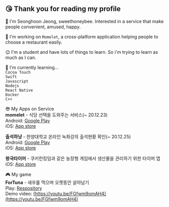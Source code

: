 ## 😘 Thank you for reading my profile

🌱 I'm Seonghoon Jeong, sweethoneybee. Interested in a service that make people convenient, amused, happy.  

🔭 I'm working on `Momelet`, a cross-platform application helping people to choose a restaurant easily.  

😉 I'm a student and have lots of things to learn. So i'm trying to learn as much as I can.  

🥳 I'm currently learning...  
`Cocoa Touch`  
`Swift`  
`Javascript`  
`Nodejs`   
`React Native`  
`Docker`  
`C++`    
  
😎 My Apps on Service  
**momelet** - 식당 선택을 도와주는 서비스(~ 20.12.23)    
Android: [Google Play](https://play.google.com/store/apps/details?id=com.recoder.momelet)  
iOS: [App store](https://apps.apple.com/kr/app/momelet/id1534528860)  

**출석하냥** - 한양대학교 온라인 녹화강의 출석현황 확인(~ 20.12.25)      
Android: [Google Play](https://play.google.com/store/apps/details?id=com.sweethoneybee.ChulseokHanyang)  
iOS: [App store](https://apps.apple.com/us/app/%EC%B6%9C%EC%84%9D%ED%95%98%EB%83%A5/id1540962786#?platform=iphone)

**왕국타이머** - 쿠키런킹덤과 같은 농장형 게임에서 생산물을 관리하기 위한 타이머 앱  
iOS: [App store](https://apps.apple.com/us/app/%EC%99%95%EA%B5%AD%ED%83%80%EC%9D%B4%EB%A8%B8/id1556230748)  

🎮 My game  
**ForTuna** - 새우를 먹으며 오랫동안 살아남기    
Play: [Respository](https://github.com/sweethoneybee/gameprogramming_capston)   
Demo video: [https://youtu.be/FGfwm9omAH4](https://youtu.be/FGfwm9omAH4)  
<!--
**sweethoneybee/sweethoneybee** is a ✨ _special_ ✨ repository because its `README.md` (this file) appears on your GitHub profile.

Here are some ideas to get you started:

- 🔭 I’m currently working on ...
- 🌱 I’m currently learning ...
- 👯 I’m looking to collaborate on ...
- 🤔 I’m looking for help with ...
- 💬 Ask me about ...
- 📫 How to reach me: ...
- 😄 Pronouns: ...
- ⚡ Fun fact: ...
-->
